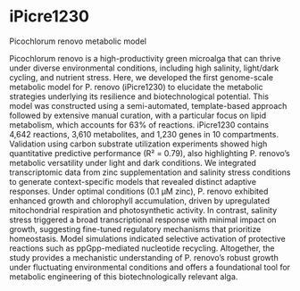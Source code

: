 # iPicre1230
Picochlorum renovo metabolic model

Picochlorum renovo is a high-productivity green microalga that can thrive under diverse environmental conditions, including high salinity, light/dark cycling, and nutrient stress. Here, we developed the first genome-scale metabolic model for P. renovo (iPicre1230) to elucidate the metabolic strategies underlying its resilience and biotechnological potential. This model was constructed using a semi-automated, template-based approach followed by extensive manual curation, with a particular focus on lipid metabolism, which accounts for 63% of reactions. iPicre1230 contains 4,642 reactions, 3,610 metabolites, and 1,230 genes in 10 compartments. Validation using carbon substrate utilization experiments showed high quantitative predictive performance (R² = 0.79), also highlighting P. renovo’s metabolic versatility under light and dark conditions. We integrated transcriptomic data from zinc supplementation and salinity stress conditions to generate context-specific models that revealed distinct adaptive responses. Under optimal conditions (0.1 µM zinc), P. renovo exhibited enhanced growth and chlorophyll accumulation, driven by upregulated mitochondrial respiration and photosynthetic activity. In contrast, salinity stress triggered a broad transcriptional response with minimal impact on growth, suggesting fine-tuned regulatory mechanisms that prioritize homeostasis. Model simulations indicated selective activation of protective reactions such as ppGpp-mediated nucleotide recycling. Altogether, the study provides a mechanistic understanding of P. renovo’s robust growth under fluctuating environmental conditions and offers a foundational tool for metabolic engineering of this biotechnologically relevant alga.
